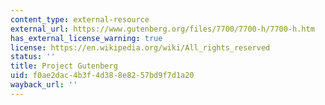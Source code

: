 ```yaml
---
content_type: external-resource
external_url: https://www.gutenberg.org/files/7700/7700-h/7700-h.htm
has_external_license_warning: true
license: https://en.wikipedia.org/wiki/All_rights_reserved
status: ''
title: Project Gutenberg
uid: f0ae2dac-4b3f-4d38-8e82-57bd9f7d1a20
wayback_url: ''
---
```

